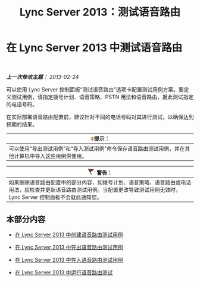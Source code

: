 ﻿---
title: Lync Server 2013：测试语音路由
TOCTitle: 测试语音路由
ms:assetid: d3aae909-fef6-440f-b144-0b62dc82bf5d
ms:mtpsurl: https://technet.microsoft.com/zh-cn/library/Gg398915(v=OCS.15)
ms:contentKeyID: 49314356
ms.date: 05/19/2016
mtps_version: v=OCS.15
ms.translationtype: HT
---

# 在 Lync Server 2013 中测试语音路由

 

_**上一次修改主题：** 2013-02-24_

可以使用 Lync Server 控制面板“测试语音路由”选项卡配置测试用例方案。要定义测试用例，请指定拨号计划、语音策略、PSTN 用法和语音路由，据此测试指定的电话号码。

在实际部署语音路由配置前，建议针对不同的电话号码对其进行测试，以确保达到预期的结果。

<table>
<thead>
<tr class="header">
<th><img src="images/Gg398094.tip(OCS.15).gif" title="tip" alt="tip" />提示：</th>
</tr>
</thead>
<tbody>
<tr class="odd">
<td>可以使用“导出测试用例”和“导入测试用例”命令保存语音路由测试用例，并在其他计算机中导入这些用例供使用。</td>
</tr>
</tbody>
</table>


<table>
<thead>
<tr class="header">
<th><img src="images/JJ205186.Caution(OCS.15).gif" title="Caution" alt="Caution" />警告：</th>
</tr>
</thead>
<tbody>
<tr class="odd">
<td>如果删除语音路由配置中的部分内容，如拨号计划、语音策略、语音路由或电话用法，应检查并更新语音路由测试用例。当配置更改导致测试用例无效时， Lync Server 控制面板不会就此通知您。</td>
</tr>
</tbody>
</table>


## 本部分内容

  - [在 Lync Server 2013 中创建语音路由测试用例](lync-server-2013-create-a-voice-routing-test-case.md)

  - [在 Lync Server 2013 中导出语音路由测试用例](lync-server-2013-export-voice-routing-test-cases.md)

  - [在 Lync Server 2013 中导入语音路由测试用例](lync-server-2013-import-voice-routing-test-cases.md)

  - [在 Lync Server 2013 中运行语音路由测试](lync-server-2013-running-voice-routing-tests.md)

